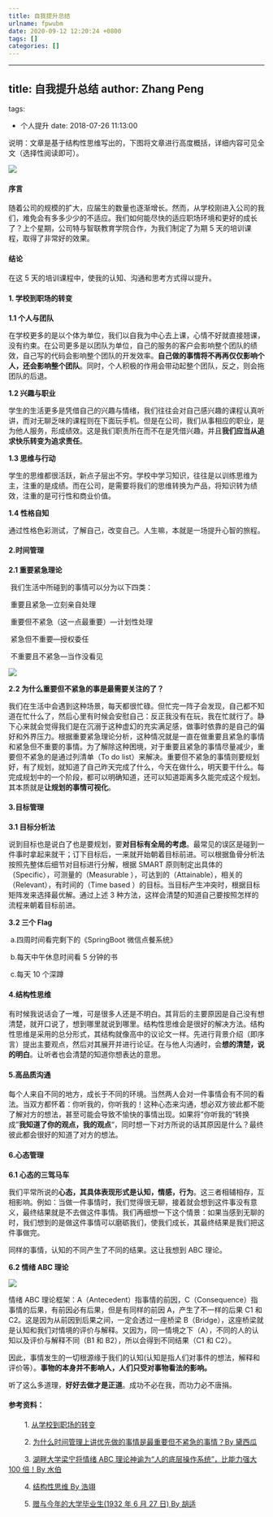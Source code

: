 ```yaml
---
title: 自我提升总结
urlname: fpwubm
date: 2020-09-12 12:20:24 +0800
tags: []
categories: []
---
```


---

## title: 自我提升总结 author: Zhang Peng

tags:

- 个人提升
  date: 2018-07-26 11:13:00

说明：文章是基于结构性思维写出的，下图将文章进行高度概括，详细内容可见全文（选择性阅读即可）。

![](http://ww1.sinaimg.cn/large/aacc02d8ly1fxv1at98fsj21dy096dga.jpg#alt=)

#### **序言**

随着公司的规模的扩大，应届生的数量也逐渐增长。然而，从学校刚进入公司的我们，难免会有多多少少的不适应。我们如何能尽快的适应职场环境和更好的成长了？上个星期，公司特与智联教育学院合作，为我们制定了为期 5 天的培训课程，取得了非常好的效果。

#### **结论**

在这 5 天的培训课程中，使我的认知、沟通和思考方式得以提升。

#### **1. 学校到职场的转变**

**1.1 个人与团队**

在学校更多的是以个体为单位，我们以自我为中心去上课，心情不好就直接翘课，没有约束。在公司更多是以团队为单位，自己的服务的客户会影响整个团队的绩效，自己写的代码会影响整个团队的开发效率。**自己做的事情将不再再仅仅影响个人，还会影响整个团队**。同时，个人积极的作用会带动起整个团队，反之，则会拖团队的后退。

**1.2 兴趣与职业**

学生的生活更多是凭借自己的兴趣与情绪，我们往往会对自己感兴趣的课程认真听讲，而对无聊乏味的课程则在下面玩手机。但是在公司，我们从事相应的职业，是为他人服务，形成绩效。这是我们职责所在而不在是凭借兴趣，并且**我们应当从追求快乐转变为追求责任**。

**1.3 思维与行动**

学生的思维都很活跃，新点子层出不穷。学校中学习知识，往往是以训练思维为主，注重的是成绩。而在公司，是需要将我们的思维转换为产品，将知识转为绩效，注重的是可行性和商业价值。

**1.4 性格自知**

通过性格色彩测试，了解自己，改变自己。人生嘛，本就是一场提升心智的旅程。

#### **2.时间管理**

**2.1 重要紧急理论**

​ 我们生活中所碰到的事情可以分为以下四类：

​ 重要且紧急—立刻亲自处理

​ 重要但不紧急（这一点最重要）—计划性处理

​ 紧急但不重要—授权委任

​ 不重要且不紧急—当作没看见

![](http://ww1.sinaimg.cn/large/aacc02d8ly1fxv0xopdelj20iq0estfl.jpg#alt=)

**2.2 为什么重要但不紧急的事是最需要关注的了？**

我们在生活中会遇到这种场景，每天都很忙碌。但忙完一阵子会发现，自己都不知道在忙什么了，然后心里有时候会安慰自己：反正我没有在玩，我在忙就行了。静下心来就会觉得我们是在沉溺于这种虚幻的充实满足感，做事时依靠的是自己的偏好和外界压力。根据重要紧急理论分析，这种情况就是一直在做重要且紧急的事情和紧急但不重要的事情。为了解除这种困境，对于重要且紧急的事情尽量减少，重要但不紧急的是通过列清单（To do list）来解决。重要但不紧急的事情则要规划好，有了规划，就知道了自己昨天完成了什么，今天在做什么，明天要干什么。每完成规划中的一个阶段，都可以明确知道，还可以知道距离多久能完成这个规划。其本质就是**让规划的事情可视化**。

#### **3.目标管理**

**3.1 目标分析法**

说到目标也是说白了也是要规划，要**对目标有全局的考虑**。最常见的误区是碰到一件事时拿起来就干；订下目标后，一来就开始朝着目标前进。可以根据鱼骨分析法按照先整体后细节对目标进行分解，根据 SMART 原则制定出具体的（Specific），可测量的（Measurable ），可达到的（Attainable），相关的（Relevant），有时间的（Time based ）的目标。当目标产生冲突时，根据目标矩阵发来选择最优解。通过上述 3 种方法，这样会清楚的知道自己要按照怎样的流程来朝着目标前进。

**3.2 三个 Flag**

​ a.四周时间看完剩下的《SpringBoot 微信点餐系统》

​ b.每天中午休息时间看 5 分钟的书

​ c.每天 10 个深蹲

#### **4.结构性思维**

有时候我说话会了一堆，可是很多人还是不明白。其背后的主要原因是自己没有想清楚，就开口说了，想到哪里就说到哪里。结构性思维会是很好的解决方法。结构性思维是采用的总分形式，其结构就像高中的议论文一样。先进行背景介绍（即序言）提出主要观点，然后对其展开并进行论证。在与他人沟通时，会**想的清楚，说的明白**。让听者也会清楚的知道你想表达的意思。

#### **5.高品质沟通**

每个人来自不同的地方，成长于不同的环境。当然两人会对一件事情会有不同的看法。当双方都怀着：你听我的，你听我的！这种心态来沟通，想必双方彼此都不能了解对方的想法，甚至可能会导致不愉快的事情出现。如果将”你听我的“转换成”**我知道了你的观点，我的观点**“，同时想一下对方所说的话其原因是什么？最终彼此都会很好的知道了对方的想法。

#### 6.心态管理

**6.1 心态的三驾马车**

我们平常所说的**心态，其具体表现形式是认知，情感，行为**。这三者相辅相存，互相影响。例如：当做一件事情时，我们觉得很无聊，接着就会想到这件事没有意义，最终结果就是不去做这件事情。我们再细想一下这个情景：如果当感到无聊的时，我们想到的是做这件事情可以磨砺我们，使我们成长，其最终结果是我们把这件事做完。

同样的事情，认知的不同产生了不同的结果。这让我想到 ABC 理论。

**6.2 情绪 ABC 理论**

![](http://s3.sinaimg.cn/mw690/86499eb1ge0f71c009592&690#alt=http%3A%2F%2Fs3.sinaimg.cn%2Fmw690%2F86499eb1ge0f71c009592%26690)

情绪 ABC 理论框架：A（Antecedent）指事情的前因，C（Consequence）指事情的后果，有前因必有后果，但是有同样的前因 A，产生了不一样的后果 C1 和 C2。这是因为从前因到后果之间，一定会透过一座桥梁 B（Bridge），这座桥梁就是认知和我们对情境的评价与解释。又因为，同一情境之下（A），不同的人的认知以及评价与解释不同（B1 和 B2），所以会得到不同结果（C1 和 C2）。

因此，事情发生的一切根源缘于我们的认知(认知是指人们对事件的想法，解释和评价等）。**事物的本身并不影响人，人们只受对事物看法的影响。**

听了这么多道理，**好好去做才是正道**。成功不必在我，而功力必不唐捐。

#### 参考资料：

​        1. [从学校到职场的转变](https://wenku.baidu.com/view/028ca126376baf1ffc4fad5a.html)

​        2. [为什么时间管理上讲优先做的事情是最重要但不紧急的事情？By 黛西瓜](https://www.zhihu.com/question/20247508/answer/41385012)

​        3. [湖畔大学梁宁将情绪 ABC 理论神谕为“人的底层操作系统”，比能力强大 100 倍！By 水伯](https://zhuanlan.zhihu.com/p/38532813)

​        4. [结构性思维 By 浩翊](https://zhuanlan.zhihu.com/p/22035979)

​        5. [赠与今年的大学毕业生(1932 年 6 月 27 日) By 胡适](https://www.douban.com/note/86761045/)
